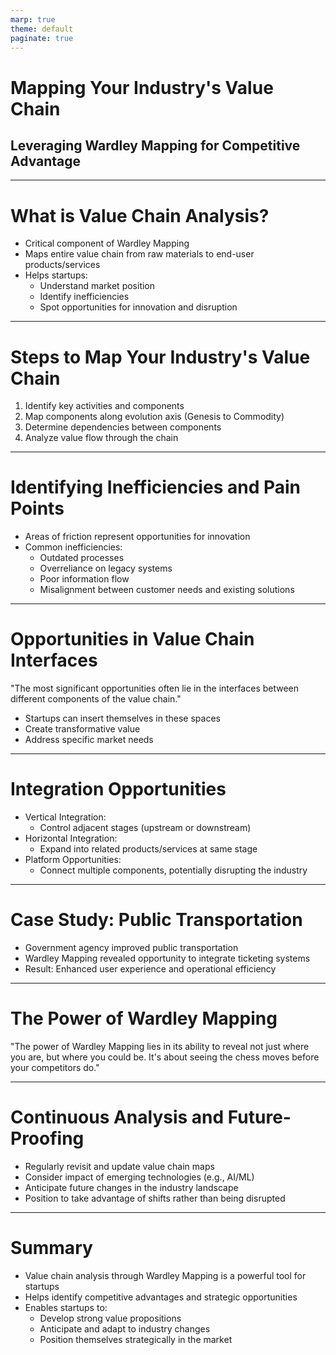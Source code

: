 ```yaml
---
marp: true
theme: default
paginate: true
---
```


# Mapping Your Industry's Value Chain
## Leveraging Wardley Mapping for Competitive Advantage

---

# What is Value Chain Analysis?

- Critical component of Wardley Mapping
- Maps entire value chain from raw materials to end-user products/services
- Helps startups:
  - Understand market position
  - Identify inefficiencies
  - Spot opportunities for innovation and disruption

---

# Steps to Map Your Industry's Value Chain

1. Identify key activities and components
2. Map components along evolution axis (Genesis to Commodity)
3. Determine dependencies between components
4. Analyze value flow through the chain

---

# Identifying Inefficiencies and Pain Points

- Areas of friction represent opportunities for innovation
- Common inefficiencies:
  - Outdated processes
  - Overreliance on legacy systems
  - Poor information flow
  - Misalignment between customer needs and existing solutions

---

# Opportunities in Value Chain Interfaces

"The most significant opportunities often lie in the interfaces between different components of the value chain."

- Startups can insert themselves in these spaces
- Create transformative value
- Address specific market needs

---

# Integration Opportunities

- Vertical Integration:
  - Control adjacent stages (upstream or downstream)
- Horizontal Integration:
  - Expand into related products/services at same stage
- Platform Opportunities:
  - Connect multiple components, potentially disrupting the industry

---

# Case Study: Public Transportation

- Government agency improved public transportation
- Wardley Mapping revealed opportunity to integrate ticketing systems
- Result: Enhanced user experience and operational efficiency

---

# The Power of Wardley Mapping

"The power of Wardley Mapping lies in its ability to reveal not just where you are, but where you could be. It's about seeing the chess moves before your competitors do."

---

# Continuous Analysis and Future-Proofing

- Regularly revisit and update value chain maps
- Consider impact of emerging technologies (e.g., AI/ML)
- Anticipate future changes in the industry landscape
- Position to take advantage of shifts rather than being disrupted

---

# Summary

- Value chain analysis through Wardley Mapping is a powerful tool for startups
- Helps identify competitive advantages and strategic opportunities
- Enables startups to:
  - Develop strong value propositions
  - Anticipate and adapt to industry changes
  - Position themselves strategically in the market